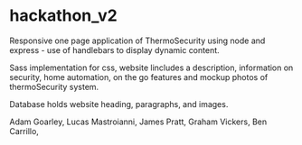 # hackathon_v2

Responsive one page application of ThermoSecurity using node and express - use of handlebars to display dynamic content.

Sass implementation for css, website lincludes a description,  information on security, home automation, on the go features and mockup photos of thermoSecurity system.

Database holds website heading, paragraphs, and images. 

Adam Goarley, Lucas Mastroianni, James Pratt, Graham Vickers, Ben Carrillo, 


